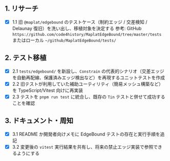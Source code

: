 ## 1. リサーチ
- [x] 1.1 旧 `@maplat/edgebound` のテストケース（制約エッジ / 交差検知 / Delaunay 復旧）を洗い出し、移植対象を決定する
  参考: GitHub `https://github.com/code4history/MaplatEdgeBound/tree/master/tests` またはローカル `~/github/MaplatEdgeBound/tests/`

## 2. テスト移植
- [x] 2.1 `tests/edgebound/` を新設し、`Constrain` の代表的シナリオ（交差エッジを自動再配線、保護済みエッジ検出など）を再現するユニットテストを作成
- [x] 2.2 旧テストが利用していた補助ユーティリティ（簡易メッシュ構築など）を TypeScript/Vitest 向けに再実装
- [x] 2.3 テストを `pnpm run test` に統合し、既存の `Tin` テストと併せて成功することを確認

## 3. ドキュメント・周知
- [x] 3.1 README か開発者向けメモに EdgeBound テストの存在と実行手順を追記
- [x] 3.2 変更後の `vitest` 実行結果を共有し、将来の禁止エッジ実装で参照できるようにする
